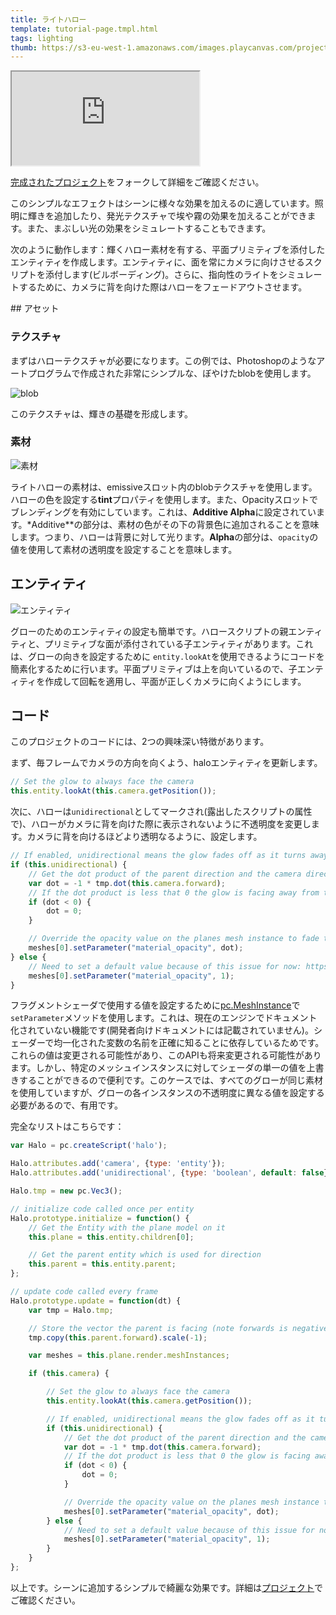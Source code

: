 ```yaml
---
title: ライトハロー
template: tutorial-page.tmpl.html
tags: lighting
thumb: https://s3-eu-west-1.amazonaws.com/images.playcanvas.com/projects/12/406040/2TX0AO-image-75.jpg
---
```


<iframe src="https://playcanv.as/p/rnIUbXws/"></iframe>

[完成されたプロジェクト][4]をフォークして詳細をご確認ください。

このシンプルなエフェクトはシーンに様々な効果を加えるのに適しています。照明に輝きを追加したり、発光テクスチャで埃や霧の効果を加えることができます。また、まぶしい光の効果をシミュレートすることもできます。

次のように動作します：輝くハロー素材を有する、平面プリミティブを添付したエンティティを作成します。エンティティに、面を常にカメラに向けさせるスクリプトを添付します(ビルボーディング)。さらに、指向性のライトをシミュレートするために、カメラに背を向けた際はハローをフェードアウトさせます。

## アセット

### テクスチャ

まずはハローテクスチャが必要になります。この例では、Photoshopのようなアートプログラムで作成された非常にシンプルな、ぼやけたblobを使用します。

![blob][1]

このテクスチャは、輝きの基礎を形成します。

### 素材

![素材][2]

ライトハローの素材は、emissiveスロット内のblobテクスチャを使用します。ハローの色を設定する**tint**プロパティを使用します。また、Opacityスロットでブレンディングを有効にしています。これは、**Additive Alpha**に設定されています。*Additive**の部分は、素材の色がその下の背景色に追加されることを意味します。つまり、ハローは背景に対して光ります。**Alpha**の部分は、`opacity`の値を使用して素材の透明度を設定することを意味します。

## エンティティ

![エンティティ][3]

グローのためのエンティティの設定も簡単です。ハロースクリプトの親エンティティと、プリミティブな面が添付されている子エンティティがあります。これは、グローの向きを設定するために `entity.lookAt`を使用できるようにコードを簡素化するために行います。平面プリミティブは上を向いているので、子エンティティを作成して回転を適用し、平面が正しくカメラに向くようにします。

## コード

このプロジェクトのコードには、2つの興味深い特徴があります。

まず、毎フレームでカメラの方向を向くよう、haloエンティティを更新します。

```javascript
// Set the glow to always face the camera
this.entity.lookAt(this.camera.getPosition());
```

次に、ハローは`unidirectional`としてマークされ(露出したスクリプトの属性で)、ハローがカメラに背を向けた際に表示されないように不透明度を変更します。カメラに背を向けるほどより透明なるように、設定します。

```javascript
// If enabled, unidirectional means the glow fades off as it turns away from the camera
if (this.unidirectional) {
    // Get the dot product of the parent direction and the camera direction
    var dot = -1 * tmp.dot(this.camera.forward);
    // If the dot product is less that 0 the glow is facing away from the camera
    if (dot < 0) {
        dot = 0;
    }

    // Override the opacity value on the planes mesh instance to fade to zero as the glow turns away from the camera
    meshes[0].setParameter("material_opacity", dot);
} else {
    // Need to set a default value because of this issue for now: https://github.com/playcanvas/engine/issues/453
    meshes[0].setParameter("material_opacity", 1);
}
```

フラグメントシェーダで使用する値を設定するために[pc.MeshInstance][5]で`setParameter`メソッドを使用します。これは、現在のエンジンでドキュメント化されていない機能です(開発者向けドキュメントには記載されていません)。シェーダーで均一化された変数の名前を正確に知ることに依存しているためです。これらの値は変更される可能性があり、このAPIも将来変更される可能性があります。しかし、特定のメッシュインスタンスに対してシェーダの単一の値を上書きすることができるので便利です。このケースでは、すべてのグローが同じ素材を使用していますが、グローの各インスタンスの不透明度に異なる値を設定する必要があるので、有用です。

完全なリストはこちらです：

```javascript
var Halo = pc.createScript('halo');

Halo.attributes.add('camera', {type: 'entity'});
Halo.attributes.add('unidirectional', {type: 'boolean', default: false});

Halo.tmp = new pc.Vec3();

// initialize code called once per entity
Halo.prototype.initialize = function() {
    // Get the Entity with the plane model on it
    this.plane = this.entity.children[0];

    // Get the parent entity which is used for direction
    this.parent = this.entity.parent;
};

// update code called every frame
Halo.prototype.update = function(dt) {
    var tmp = Halo.tmp;

    // Store the vector the parent is facing (note forwards is negative z)
    tmp.copy(this.parent.forward).scale(-1);

    var meshes = this.plane.render.meshInstances;

    if (this.camera) {

        // Set the glow to always face the camera
        this.entity.lookAt(this.camera.getPosition());

        // If enabled, unidirectional means the glow fades off as it turns away from the camera
        if (this.unidirectional) {
            // Get the dot product of the parent direction and the camera direction
            var dot = -1 * tmp.dot(this.camera.forward);
            // If the dot product is less that 0 the glow is facing away from the camera
            if (dot < 0) {
                dot = 0;
            }

            // Override the opacity value on the planes mesh instance to fade to zero as the glow turns away from the camera
            meshes[0].setParameter("material_opacity", dot);
        } else {
            // Need to set a default value because of this issue for now: https://github.com/playcanvas/engine/issues/453
            meshes[0].setParameter("material_opacity", 1);
        }
    }
};
```

以上です。シーンに追加するシンプルで綺麗な効果です。詳細は[プロジェクト][4]でご確認ください。

[1]: /images/tutorials/intermediate/light-halos/blob.jpg
[2]: /images/tutorials/intermediate/light-halos/material.jpg
[3]: /images/tutorials/intermediate/light-halos/entity-setup.jpg
[4]: https://playcanvas.com/project/406040
[5]: http://developer.playcanvas.com/en/api/pc.MeshInstance.html

